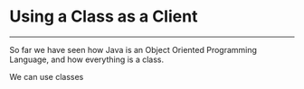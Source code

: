 # Using a Class as a Client
<hr>
So far we have seen how Java is an Object Oriented Programming Language, and how everything is a class. 

We can use classes